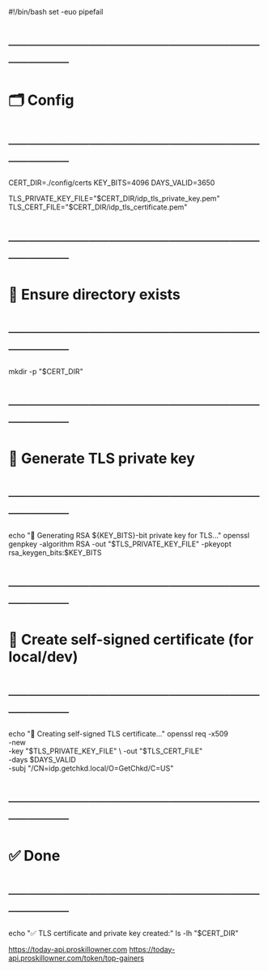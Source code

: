 #!/bin/bash
set -euo pipefail

# ───────────────────────────────
# 🗂️ Config
# ───────────────────────────────
CERT_DIR=./config/certs
KEY_BITS=4096
DAYS_VALID=3650

TLS_PRIVATE_KEY_FILE="$CERT_DIR/idp_tls_private_key.pem"
TLS_CERT_FILE="$CERT_DIR/idp_tls_certificate.pem"

# ───────────────────────────────
# 📁 Ensure directory exists
# ───────────────────────────────
mkdir -p "$CERT_DIR"

# ───────────────────────────────
# 🔐 Generate TLS private key
# ───────────────────────────────
echo "🔐 Generating RSA ${KEY_BITS}-bit private key for TLS..."
openssl genpkey -algorithm RSA -out "$TLS_PRIVATE_KEY_FILE" -pkeyopt rsa_keygen_bits:$KEY_BITS

# ───────────────────────────────
# 📄 Create self-signed certificate (for local/dev)
# ───────────────────────────────
echo "📄 Creating self-signed TLS certificate..."
openssl req -x509 \
  -new \
  -key "$TLS_PRIVATE_KEY_FILE" \
  -out "$TLS_CERT_FILE" \
  -days $DAYS_VALID \
  -subj "/CN=idp.getchkd.local/O=GetChkd/C=US"

# ───────────────────────────────
# ✅ Done
# ───────────────────────────────
echo "✅ TLS certificate and private key created:"
ls -lh "$CERT_DIR"




https://today-api.proskillowner.com
https://today-api.proskillowner.com/token/top-gainers

